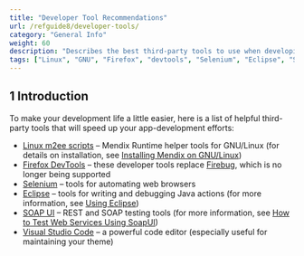 ```yaml
---
title: "Developer Tool Recommendations"
url: /refguide8/developer-tools/
category: "General Info"
weight: 60
description: "Describes the best third-party tools to use when developing with Mendix."
tags: ["Linux", "GNU", "Firefox", "devtools", "Selenium", "Eclipse", "SOAP", "REST", "Visual Studio Code", "studio pro"]
---
```


## 1 Introduction

To make your development life a little easier, here is a list of helpful third-party tools that will speed up your app-development efforts:

* [Linux m2ee scripts](https://github.com/mendix/m2ee-tools) – Mendix Runtime helper tools for GNU/Linux (for details on installation, see [Installing Mendix on GNU/Linux](https://github.com/mendix/m2ee-tools/blob/master/doc/README.md))
* [Firefox DevTools](https://www.mozilla.org/en-US/firefox/developer/?utm_source=firebug&utm_medium=lp&utm_campaign=switch&utm_content=landingpage) – these developer tools replace [Firebug](https://getfirebug.com/), which is no longer being supported
* [Selenium](https://www.seleniumhq.org/) – tools for automating web browsers
* [Eclipse](http://www.eclipse.org/downloads/) – tools for writing and debugging Java actions (for more information, see [Using Eclipse](/refguide8/using-eclipse/))
* [SOAP UI](https://www.soapui.org/) – REST and SOAP testing tools (for more information, see [How to Test Web Services Using SoapUI](/howto8/testing/testing-web-services-using-soapui/))
* [Visual Studio Code](https://code.visualstudio.com/) – a powerful code editor (especially useful for maintaining your theme)
